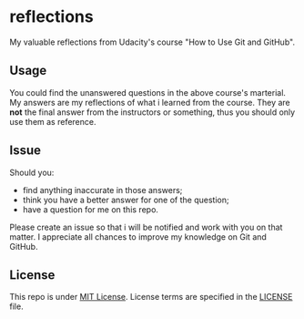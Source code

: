 # reflections
My valuable reflections from Udacity's course "How to Use Git and GitHub".

## Usage
You could find the unanswered questions in the above course's marterial. My answers are my reflections of what i learned from the course.
They are **not** the final answer from the instructors or something, thus you should only use them as reference.
## Issue
Should you:
- find anything inaccurate in those answers;
- think you have a better answer for one of the question;
- have a question for me on this repo.

Please create an issue so that i will be notified and work with you on that matter. I appreciate all chances to improve my knowledge on Git and GitHub.
## License
This repo is under [MIT License](https://opensource.org/licenses/MIT). License terms are specified in the [LICENSE](/LICENSE) file.
